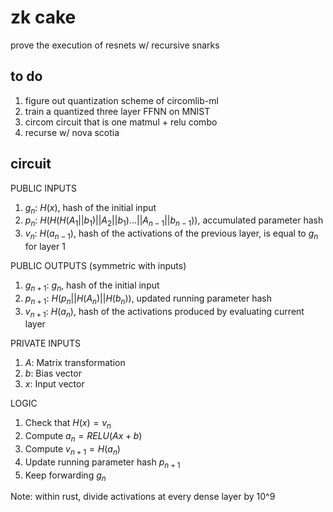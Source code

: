# zk cake

prove the execution of resnets w/ recursive snarks 

## to do 
1. figure out quantization scheme of circomlib-ml
1. train a quantized three layer FFNN on MNIST 
1. circom circuit that is one matmul + relu combo 
1. recurse w/ nova scotia 

## circuit 
PUBLIC INPUTS 
1. $g_n$: $H(x)$, hash of the initial input 
1. $p_n$: $H(H(H(A_1 || b_1) || A_2 || b_1) ... || A_{n - 1} || b_{n - 1}))$, accumulated parameter hash
1. $v_n$: $H(a_{n - 1})$, hash of the activations of the previous layer, is equal to $g_n$ for layer 1 

PUBLIC OUTPUTS (symmetric with inputs)
1. $g_{n + 1}$: $g_n$, hash of the initial input
1. $p_{n + 1}$: $H(p_n || H(A_n) || H(b_n))$, updated running parameter hash 
1. $v_{n + 1}$: $H(a_n)$, hash of the activations produced by evaluating current layer

PRIVATE INPUTS 
1. $A$: Matrix transformation
1. $b$: Bias vector 
1. $x$: Input vector

LOGIC
1. Check that $H(x) = v_n$
1. Compute $a_n = RELU(Ax + b)$ 
1. Compute $v_{n + 1} = H(a_n)$
1. Update running parameter hash $p_{n + 1}$
1. Keep forwarding $g_n$

Note: within rust, divide activations at every dense layer by 10^9